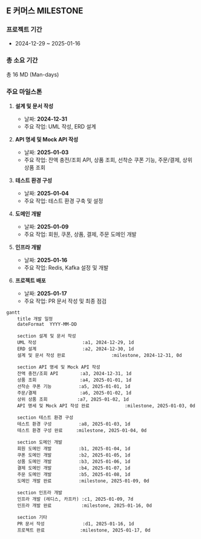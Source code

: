 ## E 커머스 MILESTONE

### 프로젝트 기간
- 2024-12-29 ~ 2025-01-16

### 총 소요 기간
  총 16 MD (Man-days)

### 주요 마일스톤
1. **설계 및 문서 작성**
    - 날짜: **2024-12-31**
    - 주요 작업: UML 작성, ERD 설계

2. **API 명세 및 Mock API 작성**
    - 날짜: **2025-01-03**
    - 주요 작업: 잔액 충전/조회 API, 상품 조회, 선착순 쿠폰 기능, 주문/결제, 상위 상품 조회

3. **테스트 환경 구성**
    - 날짜: **2025-01-04**
    - 주요 작업: 테스트 환경 구축 및 설정

4. **도메인 개발**
    - 날짜: **2025-01-09**
    - 주요 작업: 회원, 쿠폰, 상품, 결제, 주문 도메인 개발

5. **인프라 개발**
    - 날짜: **2025-01-16**
    - 주요 작업: Redis, Kafka 설정 및 개발

6. **프로젝트 배포**
    - 날짜: **2025-01-17**
    - 주요 작업: PR 문서 작성 및 최종 점검

```mermaid
gantt
    title 개발 일정
    dateFormat  YYYY-MM-DD
    
    section 설계 및 문서 작성
    UML 작성                 :a1, 2024-12-29, 1d
    ERD 설계                 :a2, 2024-12-30, 1d
    설계 및 문서 작성 완료                 :milestone, 2024-12-31, 0d

    section API 명세 및 Mock API 작성
    잔액 충전/조회 API        :a3, 2024-12-31, 1d
    상품 조회                :a4, 2025-01-01, 1d
    선착순 쿠폰 기능          :a5, 2025-01-01, 1d
    주문/결제                :a6, 2025-01-02, 1d
    상위 상품 조회           :a7, 2025-01-02, 1d
    API 명세 및 Mock API 작성 완료             :milestone, 2025-01-03, 0d

    section 테스트 환경 구성
    테스트 환경 구성          :a8, 2025-01-03, 1d
    테스트 환경 구성 완료     :milestone, 2025-01-04, 0d

    section 도메인 개발
    회원 도메인 개발          :b1, 2025-01-04, 1d
    쿠폰 도메인 개발          :b2, 2025-01-05, 1d
    상품 도메인 개발          :b3, 2025-01-06, 1d
    결제 도메인 개발          :b4, 2025-01-07, 1d
    주문 도메인 개발          :b5, 2025-01-08, 1d
    도메인 개발 완료          :milestone, 2025-01-09, 0d

    section 인프라 개발
    인프라 개발 (레디스, 카프카) :c1, 2025-01-09, 7d
    인프라 개발 완료           :milestone, 2025-01-16, 0d

    section 기타
    PR 문서 작성              :d1, 2025-01-16, 1d
    프로젝트 완료             :milestone, 2025-01-17, 0d

```


